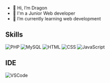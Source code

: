- 👋 Hi, I’m Dragon
- 💼 I'm a Junior Web developer
- 🌱 I’m currently learning web development

## Skills

![PHP](https://img.shields.io/static/v1?label=PHP&style=plastic&logo=php&color=informational&message=Junior)
![MySQL](https://img.shields.io/static/v1?label=MySQL&style=plastic&logo=mysql&color=informational&message=Junior)
![HTML](https://img.shields.io/static/v1?label=HTML&style=plastic&logo=html5&color=yellow&message=Middle)
![CSS](https://img.shields.io/static/v1?label=CSS&style=plastic&logo=css3&color=yellow&message=Middle)
![JavaScript](https://img.shields.io/static/v1?label=JavaScript&style=plastic&logo=javascript&color=yellow&message=Middle)

## IDE
![VSCode](https://img.shields.io/static/v1?label=VSCode&style=plastic&logo=visualstudiocode&color=informational&message=Microsoft)
